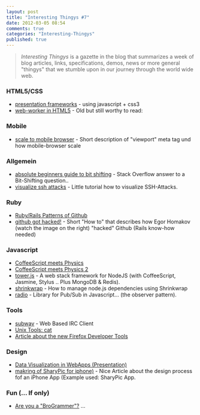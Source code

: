 ```yaml
---
layout: post
title: "Interesting Thingys #7"
date: 2012-03-05 08:54
comments: true
categories: "Interesting-Thingys"
published: true
---
```


> _Interesting Thingys_ is a gazette in the blog that summarizes a week of blog articles, links, specifications, demos, news or more general "thingys" that we stumble upon in our journey through the world wide web.

### HTML5/CSS
- [presentation frameworks](http://zoomzum.com/6-best-html5css3-presentation-frameworks/) -  using javascript + css3
- [web-worker in HTML5](http://cggallant.blogspot.com/2010/08/introduction-to-html-5-web-workers.html) - Old but still worthy to read: 


### Mobile
- [scale to mobile browser](http://johnkpaul.tumblr.com/post/18681089281/scale-to-mobile-browser-with-pictures) - Short description of "viewport" meta tag und how mobile-browser scale


### Allgemein
- [absolute beginners guide to bit shifting](http://stackoverflow.com/questions/141525/absolute-beginners-guide-to-bit-shifting) - Stack Overflow answer to a Bit-Shifting question..
- [visualize ssh attacks](http://www.wallix.org/2012/02/29/pylogsparser-visualizing-ssh-attacks-in-video/) - Little tutorial how to visualize SSH-Attacks.


### Ruby
- [Ruby/Rails Patterns of Github](http://zachholman.com/talk/ruby-patterns)
- [github got hacked!](http://homakov.blogspot.com/2012/03/how-to.html) - Short "How to" that describes how Egor Homakov (watch the image on the right) "hacked" Github (Rails know-how needed)


### Javascript
- [CoffeeScript meets Physics](http://soulwire.co.uk/coffeephysics/)
- [CoffeeScript meets Physics 2](http://badassjs.com/post/18503583619/coffeephysics-a-fast-new-physics-engine-written-in)
- [tower.js](http://towerjs.org/) - A web stack framework for NodeJS (with CoffeeScript, Jasmine, Stylus .. Plus MongoDB & Redis).
- [shrinkwrap](http://blog.nodejs.org/2012/02/27/managing-node-js-dependencies-with-shrinkwrap/) - How to manage node.js dependencies using Shrinkwrap
- [radio](http://radio.uxder.com/) - Library for Pub/Sub in Javascript... (the observer pattern).


### Tools
- [subwav](https://github.com/thedjpetersen/subway) - Web Based IRC Client
- [Unix Tools: cat](http://www.in-ulm.de/~mascheck/various/uuoc/)
- [Article about the new Firefox Developer Tools](http://www.andismith.com/blog/2012/02/firefox-developer-tools/)


### Design
- [Data Visualization in WebApps (Presentation)](http://speakerdeck.com/u/destraynor/p/designing-dashboards-data-visualisations-in-web-apps)
- [makring of SharyPic for iphone)](http://sachagreif.com/making-of-sharypic-for-iphone/) - Nice Article about the design process fof an iPhone App (Example used: SharyPic App.


### Fun (... If only)
- [Are you a "BroGrammer"?](http://www.sfgate.com/cgi-bin/article.cgi?f=/c/a/2012/03/02/BUIO1NFAMI.DTL) ...